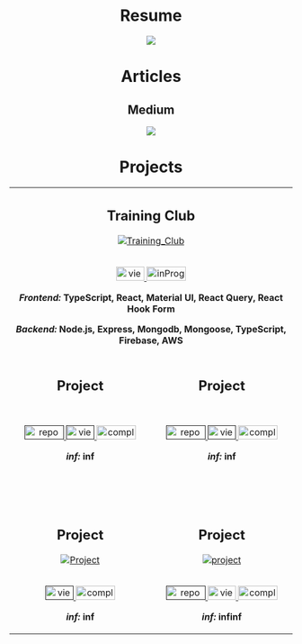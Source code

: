 
<div align="center"> 
  <h1>Resume</h1> 
  <a href="https://drive.google.com/file/d/1JRKbKDkBOhmtxYqud0XDgUfJmxRKiVV-/view?usp=drive_link" target="_blank">  
   <img src="images/resume.png"/>
  </a>
</div>

<div align="center"> 
    <h1 align="center">Articles</h1>
    <h2 align="center">Medium</h2>
    <a href="">
    <img src="images/medium_logo.png" />
    </a>
</div> 


<h1 align="center">Projects</h1>

<table>
<tr>
        <td width='50%'>
      <h2 align='center'>Training Club</h2>
      <div align='center'>  
        <a href="https://trainingclub.team/" alt="Training Club">
          <img  src='images/trainingClub.png' alt='Training_Club'/>
        </a>
        <br>
        <br>
        <p>
          <a href='https://trainingclub.team/'>
            <img width='50' height='25' src="images/view.png" alt='view'/>
          </a>
            <img width='70' height='25' src="images/inProgress.png" alt='inProgress'/>
        </p>
        <p><strong><i>Frontend: </i> TypeScript, React, Material UI, React Query, React Hook Form </strong></p>
        <p><strong><i>Backend: </i> Node.js, Express, Mongodb, Mongoose, TypeScript, Firebase, AWS </strong></p>
      </div>
    </td>

</tr>
<tr style="display: flex;">
    <td  width='50%'>
      <h2 align='center'>Project</h2>
      <div align='center'>  
        <a href="">
          <img   src=''/>
        </a>
        <br>
        <br>
        <p>
          <a href="" alt="Project">
           <img width='70' height='25' src="images/repo.png" alt='repo'/>
          </a>
          <a href='' alt="Project">
            <img width='50' height='25'  src="images/view.png" alt='view'/>
          </a>
           <img width='70' height='25' src="images/completed.png" alt='completed'/>
        </p>
        <p><strong><i>inf: </i>inf</strong></p>
      </div>
        <br>
        <br>
        <br>  
    </td>
    <td  width='50%'>
      <h2 align='center'>Project</h2>
      <div align='center'>  
        <a href="">
          <img   src=''/>
        </a>
        <br>
        <br>
        <p>
          <a href="" alt="Project">
           <img width='70' height='25' src="images/repo.png" alt='repo'/>
          </a>
          <a href='' alt="Project">
            <img width='50' height='25'  src="images/view.png" alt='view'/>
          </a>
           <img width='70' height='25' src="images/completed.png" alt='completed'/>
        </p>
        <p><strong><i>inf: </i>inf</strong></p>
      </div>
        <br>
        <br>
        <br>  
    </td>
  </tr>
  <tr style="display: flex;">
   <td  width='50%'>
      <h2 align='center'>Project</h2>
      <div align='center'>  
        <a href="">
          <img   src='' alt='Project'/>
        </a>
        <br>
        <br>
        <p>
          <a href='' alt="Project">
            <img width='50' height='25'  src="images/view.png" alt='view'/>
          </a>
            <img width='70' height='25' src="images/completed.png" alt='completed'/>
        </p>
        <p><strong><i>inf: </i>inf </strong></p>
      </div>
    </td>
    <td  width='50%'>
      <h2 align='center'>Project</h2>
      <div align='center'>
        <a href="">
          <img   src='' alt='project'/>
        </a>
        <br>
        <br>
        <p>
          <a href="" alt="project">
           <img width='70' height='25' src="images/repo.png" alt='repo'/>
          </a>
          <a href='https://swipi.midstem.net/' alt="Swipi">
            <img width='50' height='25'  src="images/view.png" alt='view'/>
          </a>
            <img width='70' height='25' src="images/completed.png" alt='completed'/>
        </p>
        <p><strong><i>inf: </i>infinf</strong></p>
      </div>
    </td>

  </tr>
</table>
